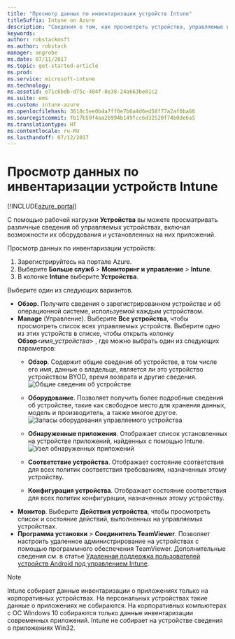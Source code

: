 ```yaml
---
title: "Просмотр данных по инвентаризации устройств Intune"
titleSuffix: Intune on Azure
description: "Сведения о том, как просмотреть устройства, управляемые в Intune, а также оценить состояние их оборудования и установленных на них приложений.\""
keywords: 
author: robstackmsft
ms.author: robstack
manager: angrobe
ms.date: 07/11/2017
ms.topic: get-started-article
ms.prod: 
ms.service: microsoft-intune
ms.technology: 
ms.assetid: e71c6bdb-d75c-404f-8e38-24a663be81c2
ms.suite: ems
ms.custom: intune-azure
ms.openlocfilehash: 3618c5ee0b4a7ff0e7b6a4d6ed58f77a2af0ba66
ms.sourcegitcommit: fb17b59f4aa2b994b149fcc6d32520f74b0de6a5
ms.translationtype: HT
ms.contentlocale: ru-RU
ms.lasthandoff: 07/12/2017
---
```

# <a name="how-to-view-intune-device-inventory"></a>Просмотр данных по инвентаризации устройств Intune


[!INCLUDE[azure_portal](./includes/azure_portal.md)]

С помощью рабочей нагрузки **Устройства** вы можете просматривать различные сведения об управляемых устройствах, включая возможности их оборудования и установленных на них приложений. 

Просмотр данных по инвентаризации устройств:

1. Зарегистрируйтесь на портале Azure.
2. Выберите **Больше служб** > **Мониторинг и управление** > **Intune**.
3. В колонке **Intune** выберите **Устройства**.

Выберите один из следующих вариантов.

- **Обзор.** Получите сведения о зарегистрированном устройстве и об операционной системе, используемой каждым устройством.
- **Manage** (Управление). Выберите **Все устройства**, чтобы просмотреть список всех управляемых устройств.
    Выберите одно из этих устройств в списке, чтобы открыть колонку **Обзор**<*имя_устройства*> , где можно выбрать один из следующих параметров:
    - **Обзор**. Содержит общие сведения об устройстве, в том числе его имя, данные о владельце, является ли это устройство устройством BYOD, время возврата и другие сведения.
    ![Общие сведения об устройстве](./media/device-overview.png)
    - **Оборудование**. Позволяет получить более подробные сведения об устройстве, такие как свободное место для хранения данных, модель и производитель, а также многое другое.
    ![Запасы оборудования управляемого устройства](./media/hardware-inventory.png)
    - **Обнаруженные приложения**. Отображает список установленных на устройстве приложений, найденных с помощью Intune.
    ![Узел обнаруженных приложений](./media/detected-applications.png)
    


    - **Соответствие устройства**. Отображает состояние соответствия для всех политик соответствия требованиям, назначенных этому устройству.
    - **Конфигурация устройства**. Отображает состояние соответствия для всех политик конфигурации, назначенных этому устройству.
- **Монитор**. Выберите **Действия устройства**, чтобы просмотреть список и состояние действий, выполненных на управляемых устройствах.
- **Программа установки** > **Соединитель TeamViewer**. Позволяет настроить удаленное администрирование на устройствах с помощью программного обеспечения TeamViewer. Дополнительные сведения см. в статье [Удаленная поддержка пользователей устройств Android под управлением Intune](/intune/device-profile-android-teamviewer).

>[!NOTE]
> Intune собирает данные инвентаризации о приложениях только на корпоративных устройствах. На персональных устройствах такие данные о приложениях не собираются. На корпоративных компьютерах с ОС Windows 10 собираются только данные инвентаризации современных приложений. Intune не собирает на устройстве сведения о приложениях Win32.
